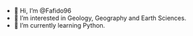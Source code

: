 - 👋 Hi, I’m @Fafido96
- 👀 I’m interested in Geology, Geography and Earth Sciences.
- 🌱 I’m currently learning Python.


<!---
Fafido96/Fafido96 is a ✨ special ✨ repository because its `README.md` (this file) appears on your GitHub profile.
You can click the Preview link to take a look at your changes.
--->
